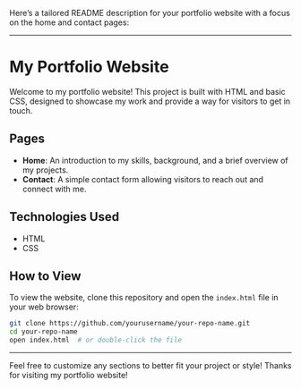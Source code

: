 Here’s a tailored README description for your portfolio website with a focus on the home and contact pages:

---

# My Portfolio Website

Welcome to my portfolio website! This project is built with HTML and basic CSS, designed to showcase my work and provide a way for visitors to get in touch.

## Pages

- **Home**: An introduction to my skills, background, and a brief overview of my projects.
- **Contact**: A simple contact form allowing visitors to reach out and connect with me.

## Technologies Used

- HTML
- CSS

## How to View

To view the website, clone this repository and open the `index.html` file in your web browser:

```bash
git clone https://github.com/yourusername/your-repo-name.git
cd your-repo-name
open index.html  # or double-click the file
```



---

Feel free to customize any sections to better fit your project or style!
Thanks for visiting  my portfolio website!
